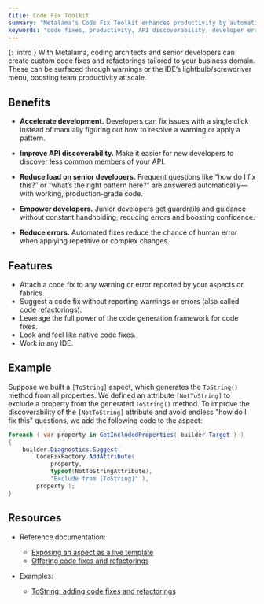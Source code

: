 ```yaml
---
title: Code Fix Toolkit
summary: "Metalama's Code Fix Toolkit enhances productivity by automating code fixes, improving API discoverability, and reducing developer errors."
keywords: "code fixes, productivity, API discoverability, developer errors, Metalama, custom code fixes, refactorings, automated fixes, IDE integration, code generation framework"
---
```


{: .intro }
With Metalama, coding architects and senior developers can create custom code fixes and refactorings tailored to your business domain. These can be surfaced through warnings or the IDE’s lightbulb/screwdriver menu, boosting team productivity at scale.

## Benefits

* **Accelerate development.** Developers can fix issues with a single click instead of manually figuring out how to resolve a warning or apply a pattern.

* **Improve API discoverability.** Make it easier for new developers to discover less common members of your API.

* **Reduce load on senior developers.** Frequent questions like “how do I fix this?” or “what’s the right pattern here?” are answered automatically—with working, production-grade code.

* **Empower developers.** Junior developers get guardrails and guidance without constant handholding, reducing errors and boosting confidence.

* **Reduce errors.** Automated fixes reduce the chance of human error when applying repetitive or complex changes.

## Features

* Attach a code fix to any warning or error reported by your aspects or fabrics.
* Suggest a code fix without reporting warnings or errors (also called code refactorings).
* Leverage the full power of the code generation framework for code fixes.
* Look and feel like native code fixes.
* Work in any IDE.

## Example

Suppose we built a `[ToString]` aspect, which generates the `ToString()` method from all properties. We defined an attribute `[NotToString]` to exclude a property from the generated `ToString()` method. To improve the discoverability of the `[NotToString]` attribute and avoid endless "how do I fix this" questions, we add the following code to the aspect:

```cs
foreach ( var property in GetIncludedProperties( builder.Target ) )
{
    builder.Diagnostics.Suggest(
        CodeFixFactory.AddAttribute(
            property,
            typeof(NotToStringAttribute),
            "Exclude from [ToString]" ),
        property );
}
```

## Resources

* Reference documentation:
    - [Exposing an aspect as a live template](https://doc.metalama.net/conceptual/aspects/ide/live-template)
    - [Offering code fixes and refactorings](https://doc.metalama.net/conceptual/aspects/ide/code-fixes)

* Examples:
    - [ToString: adding code fixes and refactorings](https://doc.metalama.net/examples/tostring/tostring-2)

